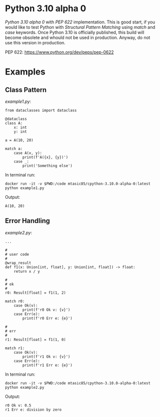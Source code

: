 # Python 3.10 alpha 0

*Python 3.10 alpha 0* with *PEP 622* implementation. This is good start, if you would like to test Python with *Structural Pattern Matching* using *match* and *case* keywords. Once Python 3.10 is officially published, this build will become obsolete and whould not be used in production. Anyway, do not use this version in production.

PEP 622: https://www.python.org/dev/peps/pep-0622


# Examples

## Class Pattern

*example1.py*:
```
from dataclasses import dataclass

@dataclass
class A:
    x: int
    y: int

a = A(10, 20)

match a:
    case A(x, y):
        print(f'A({x}, {y})')
    case _:
        print('Something else')
```

In terminal run:
```
docker run -it -v $PWD:/code mtasic85/cpython-3.10.0-alpha-0:latest python example1.py
```

Output:
```
A(10, 20)
```


## Error Handling 

*example2.py*:
```
...

#
# user code
#
@wrap_result
def f1(x: Union[int, float], y: Union[int, float]) -> float:
    return x / y

#
# ok
#
r0: Result[float] = f1(1, 2)

match r0:
    case Ok(v):
        print(f'r0 Ok v: {v}')
    case Err(e):
        print(f'r0 Err e: {e}')

#
# err
#
r1: Result[float] = f1(1, 0)

match r1:
    case Ok(v):
        print(f'r1 Ok v: {v}')
    case Err(e):
        print(f'r1 Err e: {e}')
```

In terminal run:
```
docker run -it -v $PWD:/code mtasic85/cpython-3.10.0-alpha-0:latest python example2.py
```

Output:
```
r0 Ok v: 0.5
r1 Err e: division by zero
```
